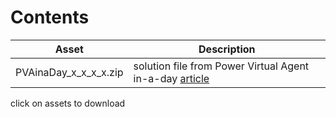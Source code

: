  # Contents
 
 | Asset | Description |
 |--|---|
 |PVAinaDay_x_x_x_x.zip| solution file from Power Virtual Agent in-a-day [article](https://the.cognitiveservices.ninja/build-your-first-voice-bot-with-microsoft-power-virtual-agent-3e71f8531c3a)|
 
 click on assets to download
